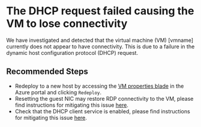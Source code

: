 <properties
    pageTitle="DHCP request failed"
    description="The DHCP request failed leaving the Guest OS of the VM without connectivity"
    infoBubbleText="The DHCP request failed leaving the Guest OS of the VM without connectivity"
    service="microsoft.compute"
    resource="virtualmachines"
    authors="timbasham"
    authorAlias="tibasham"
    displayOrder=""
    articleId="DHCPRequest"
    diagnosticScenario="DHCP request failed"
    selfHelpType="diagnostics"
    supportTopicIds="32615525"
    resourceTags="windows"
    productPesIds="14749"
    cloudEnvironments="public"
/>

# The DHCP request failed causing the VM to lose connectivity
<!--issueDescription-->
We have investigated and detected that the virtual machine (VM) <!--$vmname-->[vmname]<!--/$vmname--> currently does not appear to have connectivity.  This is due to a failure in the dynamic host configuration protocol (DHCP) request.
<!--/issueDescription-->

## **Recommended Steps**

* Redeploy to a new host by accessing the [VM properties blade](data-blade:Microsoft_Azure_Compute.VirtualMachineProtoBlade.id.$resourceId;data-blade-uri:{$domain}/#@microsoft.onmicrosoft.com/resource/{$resourceIdDecoded}/overview) in the Azure portal and clicking `Redeploy`.<br>
* Resetting the guest NIC may restore RDP connectivity to the VM, please find instructions for mitigating this issue [here](https://docs.microsoft.com/azure/virtual-machines/troubleshooting/reset-network-interface).<br>
* Check that the DHCP client service is enabled, please find instructions for mitigating this issue [here](https://docs.microsoft.com/azure/virtual-machines/troubleshooting/troubleshoot-rdp-dhcp-disabled).
